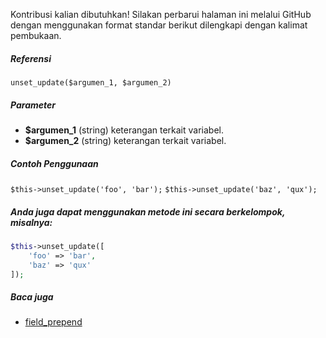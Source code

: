 Kontribusi kalian dibutuhkan!
Silakan perbarui halaman ini melalui GitHub dengan menggunakan format standar berikut dilengkapi dengan kalimat pembukaan.

##### Referensi

`unset_update($argumen_1, $argumen_2)`

##### Parameter
* **$argumen_1** (string) keterangan terkait variabel.
* **$argumen_2** (string) keterangan terkait variabel.

##### Contoh Penggunaan
`$this->unset_update('foo', 'bar');`
`$this->unset_update('baz', 'qux');`


##### Anda juga dapat menggunakan metode ini secara berkelompok, misalnya:
```php
$this->unset_update([
    'foo' => 'bar',
    'baz' => 'qux'
]);
```

##### Baca juga
* [field_prepend](./field_prepend)
